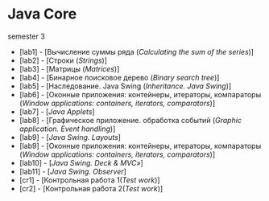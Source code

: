 # Java Core

semester 3

- [lab1] - [Вычисление суммы ряда (_Calculating the sum of the series_)]
- [lab2] - [Строки (_Strings_)]
- [lab3] - [Матрицы (_Matrices_)]
- [lab4] - [Бинарное поисковое дерево (_Binary search tree_)]
- [lab5] - [Наследование. Java Swing (_Inheritance. Java Swing_)]
- [lab6] - [Оконные приложения: контейнеры, итераторы, компараторы (_Window applications: containers, iterators, comparators_)]
- [lab7] - [_Java Applets_]
- [lab8] - [Графическое приложение. обработка событий (_Graphic application. Event handling_)]
- [lab9] - [_Java Swing. Layouts_]
- [lab9] - [Оконные приложения: контейнеры, итераторы, компараторы (_Window applications: containers, iterators, comparators_)]
- [lab10] - [_Java Swing. Deck & MVC»_]
- [lab11] - [_Java Swing. Observer_]
- [cr1] - [Контрольная работа 1(_Test work_)]
- [cr2] - [Контрольная работа 2(_Test work_)]


